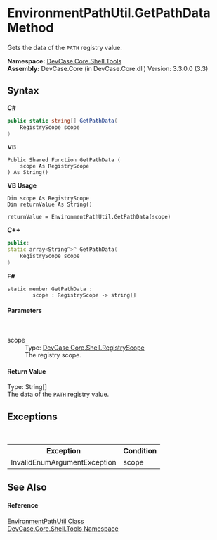 # EnvironmentPathUtil.GetPathData Method 
 

Gets the data of the `PATH` registry value.

**Namespace:**&nbsp;<a href="N_DevCase_Core_Shell_Tools">DevCase.Core.Shell.Tools</a><br />**Assembly:**&nbsp;DevCase.Core (in DevCase.Core.dll) Version: 3.3.0.0 (3.3)

## Syntax

**C#**<br />
``` C#
public static string[] GetPathData(
	RegistryScope scope
)
```

**VB**<br />
``` VB
Public Shared Function GetPathData ( 
	scope As RegistryScope
) As String()
```

**VB Usage**<br />
``` VB Usage
Dim scope As RegistryScope
Dim returnValue As String()

returnValue = EnvironmentPathUtil.GetPathData(scope)
```

**C++**<br />
``` C++
public:
static array<String^>^ GetPathData(
	RegistryScope scope
)
```

**F#**<br />
``` F#
static member GetPathData : 
        scope : RegistryScope -> string[] 

```


#### Parameters
&nbsp;<dl><dt>scope</dt><dd>Type: <a href="T_DevCase_Core_Shell_RegistryScope">DevCase.Core.Shell.RegistryScope</a><br />The registry scope.</dd></dl>

#### Return Value
Type: String[]<br />The data of the `PATH` registry value.

## Exceptions
&nbsp;<table><tr><th>Exception</th><th>Condition</th></tr><tr><td>InvalidEnumArgumentException</td><td>scope</td></tr></table>

## See Also


#### Reference
<a href="T_DevCase_Core_Shell_Tools_EnvironmentPathUtil">EnvironmentPathUtil Class</a><br /><a href="N_DevCase_Core_Shell_Tools">DevCase.Core.Shell.Tools Namespace</a><br />